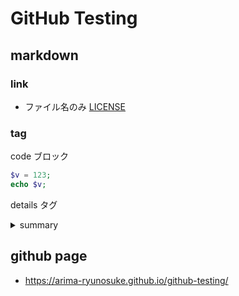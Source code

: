 GitHub Testing
====

## markdown

### link

- ファイル名のみ [LICENSE](LICENSE)

### tag

code ブロック

```php
$v = 123;
echo $v;
```

details タグ

<details>
<summary>summary</summary>
detail1
detail1

```php
$v = 123;
echo $v;
```

</details>

## github page

- https://arima-ryunosuke.github.io/github-testing/
